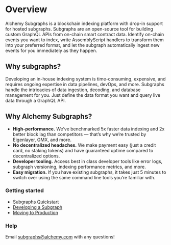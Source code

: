 # Overview

Alchemy Subgraphs is a blockchain indexing platform with drop-in support for hosted subgraphs.
Subgraphs are an open-source tool for building custom GraphQL APIs from on-chain smart contract data.
Identify on-chain events you want to index, write AssemblyScript handlers to transform them into your preferred format, and let the subgraph automatically ingest new events for you immediately as they happen.

## Why subgraphs?

Developing an in-house indexing system is time-consuming, expensive, and requires ongoing expertise in data pipelines, devOps, and more.
Subgraphs handle the intricacies of data ingestion, decoding, and database management for you. Just define the data format you want and query live data through a GraphQL API.

## Why Alchemy Subgraphs?

- **High-performance.** We’ve benchmarked 5x faster data indexing and 2x better block lag than competitors — that’s why we’re trusted by Eigenlayer, GMX, and more.
- **No decentralized headaches.** We make payment easy (just a credit card, no staking tokens) and have guaranteed uptime compared to decentralized options.
- **Developer tooling.** Access best in class developer tools like error logs, subgraph versioning, indexing performance metrics, and more.
- **Easy migration.** If you have existing subgraphs, it takes just 5 minutes to switch over using the same command line tools you’re familiar with.

### Getting started

- [Subgraphs Quickstart](https://www.alchemy.com/docs/reference/subgraphs-quickstart)
- [Developing a Subgraph](https://www.alchemy.com/docs/reference/developing-a-subgraph)
- [Moving to Production](https://www.alchemy.com/docs/reference/moving-to-production)

### Help

Email [subgraphs@alchemy.com](mailto:subgraphs@alchemy.com) with any questions!
